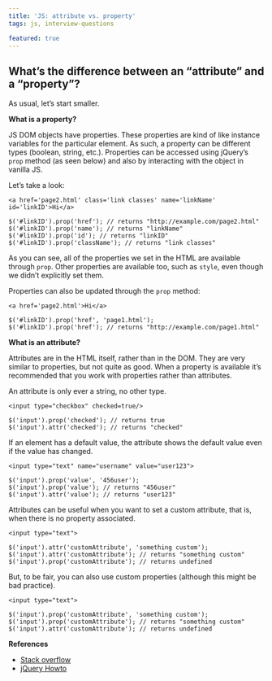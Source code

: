 ```yaml
---
title: 'JS: attribute vs. property'
tags: js, interview-questions

featured: true
---
```


## What’s the difference between an “attribute” and a “property”?

As usual, let’s start smaller.

**What is a property?**

JS DOM objects have properties. These properties are kind of like instance variables for the particular element. As such, a property can be different types (boolean, string, etc.). Properties can be accessed using jQuery’s `prop` method (as seen below) and also by interacting with the object in vanilla JS.

Let’s take a look:

```
<a href='page2.html' class='link classes' name='linkName' id='linkID'>Hi</a>

$('#linkID').prop('href'); // returns "http://example.com/page2.html"
$('#linkID').prop('name'); // returns "linkName"
$('#linkID').prop('id'); // returns "linkID"
$('#linkID').prop('className'); // returns "link classes"
```

As you can see, all of the properties we set in the HTML are available through `prop`. Other properties are available too, such as `style`, even though we didn’t explicitly set them.

Properties can also be updated through the `prop` method:

```
<a href='page2.html'>Hi</a>

$('#linkID').prop('href', 'page1.html');
$('#linkID').prop('href'); // returns "http://example.com/page1.html"
```

**What is an attribute?**

Attributes are in the HTML itself, rather than in the DOM. They are very similar to properties, but not quite as good. When a property is available it’s recommended that you work with properties rather than attributes.

An attribute is only ever a string, no other type.

```
<input type="checkbox" checked=true/>

$('input').prop('checked'); // returns true
$('input').attr('checked'); // returns "checked"
```

If an element has a default value, the attribute shows the default value even if the value has changed.

```
<input type="text" name="username" value="user123">

$('input').prop('value', '456user');
$('input').prop('value'); // returns "456user"
$('input').attr('value'); // returns "user123"
```

Attributes can be useful when you want to set a custom attribute, that is, when there is no property associated.

```
<input type="text">

$('input').attr('customAttribute', 'something custom');
$('input').attr('customAttribute'); // returns "something custom"
$('input').prop('customAttribute'); // returns undefined
```

But, to be fair, you can also use custom properties (although this might be bad practice).

```
<input type="text">

$('input').prop('customAttribute', 'something custom');
$('input').prop('customAttribute'); // returns "something custom"
$('input').attr('customAttribute'); // returns undefined
```

**References**

* [Stack overflow](http://stackoverflow.com/a/5884994/863846)
* [jQuery Howto](http://jquery-howto.blogspot.com.au/2011/06/html-difference-between-attribute-and.html)


